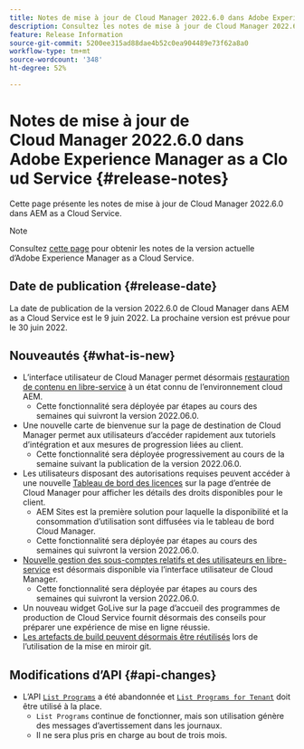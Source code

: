 ```yaml
---
title: Notes de mise à jour de Cloud Manager 2022.6.0 dans Adobe Experience Manager as a Cloud Service
description: Consultez les notes de mise à jour de Cloud Manager 2022.6.0 dans AEM as a Cloud Service.
feature: Release Information
source-git-commit: 5200ee315ad88dae4b52c0ea904489e73f62a8a0
workflow-type: tm+mt
source-wordcount: '348'
ht-degree: 52%

---
```



# Notes de mise à jour de Cloud Manager 2022.6.0 dans Adobe Experience Manager as a Cloud Service {#release-notes}

Cette page présente les notes de mise à jour de Cloud Manager 2022.6.0 dans AEM as a Cloud Service.

>[!NOTE]
>
>Consultez [cette page](/help/release-notes/release-notes-cloud/release-notes-current.md) pour obtenir les notes de la version actuelle d’Adobe Experience Manager as a Cloud Service.

## Date de publication {#release-date}

La date de publication de la version 2022.6.0 de Cloud Manager dans AEM as a Cloud Service est le 9 juin 2022. La prochaine version est prévue pour le 30 juin 2022.

## Nouveautés {#what-is-new}

* L’interface utilisateur de Cloud Manager permet désormais [restauration de contenu en libre-service](/help/operations/backup.md) à un état connu de l’environnement cloud AEM.
   * Cette fonctionnalité sera déployée par étapes au cours des semaines qui suivront la version 2022.06.0.
* Une nouvelle carte de bienvenue sur la page de destination de Cloud Manager permet aux utilisateurs d’accéder rapidement aux tutoriels d’intégration et aux mesures de progression liées au client.
   * Cette fonctionnalité sera déployée progressivement au cours de la semaine suivant la publication de la version 2022.06.0.
* Les utilisateurs disposant des autorisations requises peuvent accéder à une nouvelle [Tableau de bord des licences](/help/implementing/cloud-manager/license-dashboard.md) sur la page d’entrée de Cloud Manager pour afficher les détails des droits disponibles pour le client.
   * AEM Sites est la première solution pour laquelle la disponibilité et la consommation d’utilisation sont diffusées via le tableau de bord Cloud Manager.
   * Cette fonctionnalité sera déployée par étapes au cours des semaines qui suivront la version 2022.06.0.
* [Nouvelle gestion des sous-comptes relatifs et des utilisateurs en libre-service](/help/implementing/cloud-manager/user-access-new-relic.md) est désormais disponible via l’interface utilisateur de Cloud Manager.
   * Cette fonctionnalité sera déployée par étapes au cours des semaines qui suivront la version 2022.06.0.
* Un nouveau widget GoLive sur la page d’accueil des programmes de production de Cloud Service fournit désormais des conseils pour préparer une expérience de mise en ligne réussie.
* [Les artefacts de build peuvent désormais être réutilisés](/help/implementing/cloud-manager/getting-access-to-aem-in-cloud/setting-up-project.md#build-artifact-reuse) lors de l’utilisation de la mise en miroir git.

## Modifications d’API {#api-changes}

* L’API [`List Programs`](https://developer.adobe.com/experience-cloud/cloud-manager/reference/api/#operation/getPrograms) a été abandonnée et [`List Programs for Tenant`](https://developer.adobe.com/experience-cloud/cloud-manager/reference/api/#operation/getProgramsForTenant) doit être utilisé à la place.
   * `List Programs` continue de fonctionner, mais son utilisation génère des messages d’avertissement dans les journaux.
   * Il ne sera plus pris en charge au bout de trois mois.

